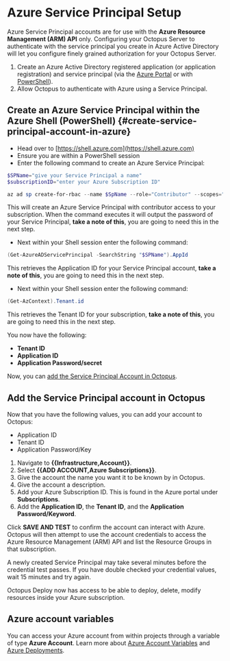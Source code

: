 # Azure Service Principal Setup

Azure Service Principal accounts are for use with the **Azure Resource Management (ARM) API** only. Configuring your Octopus Server to authenticate with the service principal you create in Azure Active Directory will let you configure finely grained authorization for your Octopus Server.

1. Create an Azure Active Directory registered application (or application registration) and service principal (via the [Azure Portal](#create-service-principal-account-in-azure) or with [PowerShell](#create-service-principal-account-with-powershell)).
2. Allow Octopus to authenticate with Azure using a Service Principal.

## Create an Azure Service Principal within the Azure Shell (PowerShell) {#create-service-principal-account-in-azure}

- Head over to [https://shell.azure.com](https://shell.azure.com)
- Ensure you are within a PowerShell session
- Enter the following command to create an Azure Service Principal:

```powershell
$SPName="give your Service Principal a name"
$subscriptionID="enter your Azure Subscription ID"

az ad sp create-for-rbac --name $SpName --role="Contributor" --scopes="/subscriptions/$subscriptionID" --query "password" -o tsv
```

This will create an Azure Service Principal with contributor access to your subscription.  When the command executes it will output the password of your Service Principal, **take a note of this**, you are going to need this in the next step. 

-  Next within your Shell session enter the following command:

```powershell
(Get-AzureADServicePrincipal -SearchString "$SPName").AppId
```

This retrieves the Application ID for your Service Principal account, **take a note of this**, you are going to need this in the next step. 

- Next within your Shell session enter the following command: 

```powershell
(Get-AzContext).Tenant.id  
```

This retrieves the Tenant ID for your subscription, **take a note of this**, you are going to need this in the next step. 


You now have the following:

- **Tenant ID**
- **Application ID**
- **Application Password/secret**


Now, you can [add the Service Principal Account in Octopus](#add-service-principal-account). 

## Add the Service Principal account in Octopus

Now that you have the following values, you can add your account to Octopus:

- Application ID
- Tenant ID
- Application Password/Key

1. Navigate to **{{Infrastructure,Account}}**.
1. Select **{{ADD ACCOUNT,Azure Subscriptions}}**.
1. Give the account the name you want it to be known by in Octopus.
1. Give the account a description.
1. Add your Azure Subscription ID. This is found in the Azure portal under **Subscriptions**.
1. Add the **Application ID**, the **Tenant ID**, and the **Application Password/Keyword**.

Click **SAVE AND TEST** to confirm the account can interact with Azure. Octopus will then attempt to use the account credentials to access the Azure Resource Management (ARM) API and list the Resource Groups in that subscription. 

A newly created Service Principal may take several minutes before the credential test passes. If you have double checked your credential values, wait 15 minutes and try again.

Octopus Deploy now has access to be able to deploy, delete, modify resources inside your Azure subscription. 

## Azure account variables

You can access your Azure account from within projects through a variable of type **Azure Account**. Learn more about [Azure Account Variables](https://octopus.com/docs/projects/variables/azure-account-variables.md) and [Azure Deployments](https://octopus.com/docs/deployments/azure/index.md).